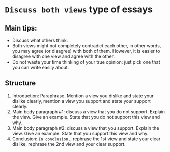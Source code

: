 # `Discuss both views` type of essays


## Main tips:

- Discuss what others think.
- Both views might not completely contradict each other,
in other words, you may agree (or disagree) with both of them.
However, it is easier to disagree with one view and agree with the other.
- Do not waste your time thinking of your true opinion:
just pick one that you can write easily about.


## Structure

1. Introduction: Paraphrase.
Mention a view you dislike and state your dislike clearly,
mention a view you support and state your support clearly.
1. Main body paragraph #1: discuss a view that you do not support.
Explain the view. Give an example.
State that you do not support this view and why.
1. Main body paragraph #2: discuss a view that you support.
Explain the view. Give an example.
State that you support this view and why.
1. Conclusion: `In conclusion,`,
rephrase the 1st view and state your clear dislike,
rephrase the 2nd view and your clear support. 
